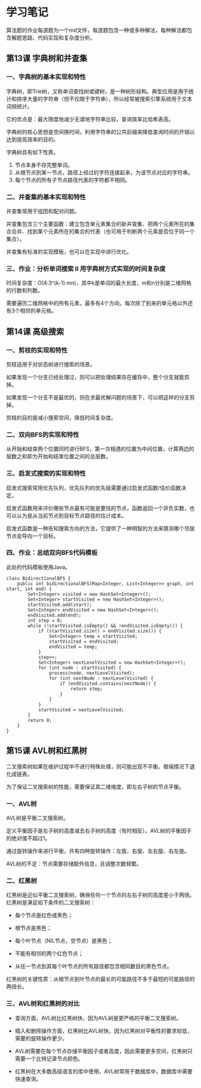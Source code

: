 # 学习笔记

算法题的作业每道题为一个md文件，每道题包含一种或多种解法，每种解法都包含解题思路、代码实现和复杂度分析。

## 第13课  字典树和并查集

### 一、字典树的基本实现和特性

字典树，即Trie树，又称单词查找树或键树，是一种树形结构。典型应用是用于统计和排序大量的字符串（但不仅限于字符串），所以经常被搜索引擎系统用于文本词频统计。

它的优点是：最大限度地减少无谓地字符串比较，查询效率比哈希表高。

字典树的核心思想是空间换时间，利用字符串的公共前缀来降低查询时间的开销以达到提高效率的目的。

字典树具有如下性质。

1. 节点本身不存完整单词。
2. 从根节点到某一节点，路径上经过的字符连接起来，为该节点对应的字符串。
3. 每个节点的所有子节点路径代表的字符都不相同。

### 二、并查集的基本实现和特性

并查集常用于组团和配对问题。

并查集包含三个主要函数：建立包含单元素集合的新并查集、把两个元素所在的集合合并、找到某个元素所在的集合的代表（也可用于判断两个元素是否位于同一个集合）。

并查集有标准的实现模板，也可以在实现中进行优化。

### 三、作业：分析单词搜索 II 用字典树方式实现的时间复杂度

时间复杂度：O(4·3^(k-1)·mn)，其中k是单词的最大长度，m和n分别是二维网格的行数和列数。

需要遍历二维网格中的所有元素，最多有4个方向，每次除了到来的单元格以外还有3个相邻的单元格。

## 第14课  高级搜索

### 一、剪枝的实现和特性

剪枝适用于对状态树进行搜索的场景。

如果发现一个分支已经处理过，则可以把处理结果存在缓存中，整个分支就能剪掉。

如果发现一个分支不是最优的，则在求最优解问题的场景下，可以把这样的分支剪掉。

剪枝的目的是减小搜索空间，降低时间复杂度。

### 二、双向BFS的实现和特性

从开始和结束两个位置同时进行BFS，第一次相遇的位置为中间位置，计算两边的层数之和即为开始和结束位置之间的总层数。

### 三、启发式搜索的实现和特性

启发式搜索常用优先队列，优先队列的优先级需要通过启发式函数/估价函数决定。

启发式函数用来评价哪些节点最有可能是要找的节点，函数返回一个非负实数，也可以认为是从当前节点到目标节点路径的估计成本。

启发式函数是一种告知搜索方向的方法，它提供了一种明智的方法来猜测哪个邻居节点会导向一个目标。

### 四、作业：总结双向BFS代码模板

此处的代码模板使用Java。

```
class BidirectionalBFS {
    public int bidirectionalBFS(Map<Integer, List<Integer>> graph, int start, int end) {
        Set<Integer> visited = new HashSet<Integer>();
        Set<Integer> startVisited = new HashSet<Integer>();
        startVisited.add(start);
        Set<Integer> endVisited = new HashSet<Integer>();
        endVisited.add(end);
        int step = 0;
        while (!startVisited.isEmpty() && !endVisited.isEmpty()) {
            if (startVisited.size() > endVisited.size()) {
                Set<Integer> temp = startVisited;
                startVisited = endVisited;
                endVisited = temp;
            }
            step++;
            Set<Integer> nextLevelVisited = new HashSet<Integer>();
            for (int node : startVisited) {
                process(node, nextLevelVisited);
                for (int nextNode : nextLevelVisited) {
                    if (endVisited.contains(nextNode)) {
                        return step;
                    }
                }
            }
            startVisited = nextLevelVisited;
        }
        return 0;
    }
}
```

## 第15课  AVL树和红黑树

二叉搜索树如果在维护过程中不进行特殊处理，则可能出现不平衡，极端情况下退化成链表。

为了保证二叉搜索树的性能，需要保证其二维维度，即左右子树的节点平衡。

### 一、AVL树

AVL树是平衡二叉搜索树。

定义平衡因子是左子树的高度减去右子树的高度（有时相反）。AVL树的平衡因子的绝对值不超过1。

通过旋转操作来进行平衡，共有四种旋转操作：左旋、右旋、左右旋、右左旋。

AVL树的不足：节点需要存储额外信息，且调整次数频繁。

### 二、红黑树

红黑树是近似平衡二叉搜索树，确保任何一个节点的左右子树的高度差小于两倍。红黑树是满足如下条件的二叉搜索树：

- 每个节点是红色或黑色；

- 根节点是黑色；

- 每个叶节点（NIL节点，空节点）是黑色；

- 不能有相邻的两个红色节点；

- 从任一节点到其每个叶节点的所有路径都包含相同数目的黑色节点。

红黑树的关键性质：从根节点到叶节点的最长的可能路径不多于最短的可能路径的两倍长。

### 三、AVL树和红黑树的对比

- 查询方面，AVL树比红黑树快，因为AVL树是更严格的平衡二叉搜索树。

- 插入和删除操作方面，红黑树比AVL树快，因为红黑树对平衡性的要求较低，需要的旋转操作更少。

- AVL树需要在每个节点存储平衡因子或者高度，因此需要更多空间，红黑树只需要一个比特记录节点颜色。

- 红黑树在大多数高级语言的库中使用，AVL树常用于数据库中，数据库中需要快速查询。
